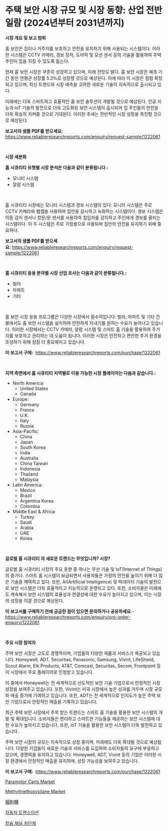 <p><h1>주택 보안 시장 규모 및 시장 동향: 산업 전반 일람 (2024년부터 2031년까지)</h1></p><p><strong>시장 개요 및 보고 범위</strong></p>
<p><p>홈 보안은 집이나 거주지를 보호하고 안전을 유지하기 위해 사용되는 시스템이다. 이러한 시스템은 CCTV 카메라, 경보 장치, 도어락 및 모션 센서 등의 기술을 활용하여 주택주인이 집을 지킬 수 있도록 돕는다.</p><p>현재 홈 보안 시장은 꾸준히 성장하고 있으며, 미래 전망도 밝다. 홈 보안 시장은 예측 기간 동안 연평균 성장률 5.3%로 성장할 것으로 예상된다. 이에 따라 이 시장은 점점 확장되고 있으며, 최신 트렌드와 시장 예측을 고려한 새로운 기술이 지속적으로 출시되고 있다.</p><p>미래에는 더욱 스마트하고 효율적인 홈 보안 솔루션이 개발될 것으로 예상된다. 인공 지능과 IoT 기술의 발전으로 더욱 고도화된 보안 시스템이 출시되어 집 주인들의 안전을 더욱 확실히 지켜줄 것으로 기대된다. 이러한 추세는 전반적인 시장 성장을 촉진할 것으로 예상된다.</p></p>
<p><strong>보고서의 샘플 PDF를 받으세요:</strong> <a href="https://www.reliableresearchreports.com/enquiry/request-sample/1222061">https://www.reliableresearchreports.com/enquiry/request-sample/1222061</a></p>
<p>&nbsp;</p>
<p><strong>시장 세분화</strong></p>
<p><strong>홈 시큐리티 유형별 시장 분석은 다음과 같이 분류됩니다.:</strong></p>
<p><ul><li>모니터 시스템</li><li>알람 시스템</li></ul></p>
<p>&nbsp;</p>
<p><p>홈 시큐리티 시장에는 모니터 시스템과 경보 시스템이 있다. 모니터 시스템은 주로 CCTV 카메라와 웹캠을 사용하여 집안을 감시하고 녹화하는 시스템이다. 경보 시스템은 이동 감지 센서나 창문/문 센서를 사용하여 침입자를 감지하고 주인에게 경보를 울리는 시스템이다. 이 두 시스템은 주로 가정용으로 사용되며 집안의 안전을 유지하기 위해 중요하다.</p></p>
<p><strong>보고서의 샘플 PDF를 받으세요:</strong>&nbsp;<a href="https://www.reliableresearchreports.com/enquiry/request-sample/1222061">https://www.reliableresearchreports.com/enquiry/request-sample/1222061</a></p>
<p>&nbsp;</p>
<p><strong> 홈 시큐리티 응용 분야별 시장 산업 조사는 다음과 같이 분류됩니다.:</strong></p>
<p><ul><li>빌라</li><li>아파트</li><li>기타</li></ul></p>
<p>&nbsp;</p>
<p><p>홈 보안 시장 응용 프로그램은 다양한 시장에서 필수적입니다. 빌라, 아파트 및 기타 건물에서도 홈 보안 시스템을 설치하여 안전하게 지내기를 원하는 수요가 늘어나고 있습니다. 이러한 시장에서는 CCTV 카메라, 알람 시스템 및 스마트 홈 기술을 활용하여 주거지를 보호하고 관리하는 데 도움이 됩니다. 이러한 시장은 안전하고 편안한 주거 환경을 조성하기 위해 점점 더 중요해지고 있습니다.</p></p>
<p><strong>이 보고서 구매:</strong>&nbsp; <a href="https://www.reliableresearchreports.com/purchase/1222061">https://www.reliableresearchreports.com/purchase/1222061</a></p>
<p>&nbsp;</p>
<p><strong>지역 측면에서 홈 시큐리티 지역별로 이용 가능한 시장 플레이어는 다음과 같습니다.:</strong></p>
<p><ul>
    <li>
        North America:
        <ul>
            <li>United States</li>
            <li>Canada</li>
        </ul>
    </li>
    <li>
        Europe:
        <ul>
            <li>Germany</li>
            <li>France</li>
            <li>U.K.</li>
            <li>Italy</li>
            <li>Russia</li>
        </ul>
    </li>
    <li>
        Asia-Pacific:
        <ul>
            <li>China</li>
            <li>Japan</li>
            <li>South Korea</li>
            <li>India</li>
            <li>Australia</li>
            <li>China Taiwan</li>
            <li>Indonesia</li>
            <li>Thailand</li>
            <li>Malaysia</li>
        </ul>
    </li>
    <li>
        Latin America:
        <ul>
            <li>Mexico</li>
            <li>Brazil</li>
            <li>Argentina Korea</li>
            <li>Colombia</li>
        </ul>
    </li>
    <li>
        Middle East & Africa:
        <ul>
            <li>Turkey</li>
            <li>Saudi</li>
            <li>Arabia</li>
            <li>UAE</li>
            <li>Korea</li>
        </ul>
    </li>
    </ul></p>
<p>&nbsp;</p>
<p><strong>글로벌 홈 시큐리티 의 새로운 트렌드는 무엇입니까? 시장?</strong></p>
<p><p>글로벌 홈 시큐리티 시장의 주요 동향 중 하나는 무선 기술 및 IoT(Internet of Things)의 증가다. 스마트 홈 시스템이 보급되면서 사용자들은 가정의 안전을 높이기 위해 더 많은 기술을 채택하고 있다. 또한, AI(Artificial Intelligence) 및 빅데이터 기술의 발전으로 보안 시스템은 더욱 효율적이고 지능적으로 운영되고 있다. 또한, 소비자들은 미래에도 계속해서 보안 시스템의 효율성과 연결성에 대한 수요가 높아지고 있으며, 이는 시장의 성장을 이끌 것으로 예상된다.</p></p>
<p><strong>이 보고서를 구매하기 전에 궁금한 점이 있으면 문의하거나 공유하세요.</strong>- <a href="https://www.reliableresearchreports.com/enquiry/pre-order-enquiry/1222061">https://www.reliableresearchreports.com/enquiry/pre-order-enquiry/1222061</a></p>
<p>&nbsp;</p>
<p><strong>주요 시장 참여자</strong></p>
<p><p>주택 보안 시장은 고도로 경쟁적이며, 기업들의 다양한 제품과 서비스가 제공되고 있습니다. Honeywell, ADT, Securitas, Panasonic, Samsung, Vivint, LifeShield, Scout Alarm, Elk Products, AT&T, Comcast, Securitas, Secom, Frontpoint 등이 시장에서 주요 플레이어로 인정받고 있습니다.</p><p>이 중에서 Honeywell는 전 세계적으로 선도적인 보안 기술 기업으로서 안정적인 시장 성장을 보여주고 있습니다. 또한, Vivint는 미국 시장에서 높은 성과를 거두며 시장 규모와 매출 증가에 기여하고 있습니다. 또한, ADT는 전 세계적으로 인지도가 높은 주택 보안 기업으로서 안정적인 매출을 기록하고 있습니다.</p><p>최근 주택 보안 시장에서 주목 받는 트렌드는 스마트 홈 기술을 활용한 보안 시스템의 개발 및 확대입니다. 소비자들은 편리하고 스마트한 기능들을 제공하는 보안 시스템에 대한 수요가 높아지고 있습니다. 또한, IoT 기술을 활용한 보안 시스템이 더욱 발전하고 있습니다.</p><p>주택 보안 시장의 규모는 지속적으로 성장 중이며, 미래에도 더욱 확대될 것으로 예상됩니다. 다양한 기업들이 새로운 기술과 서비스를 도입하여 소비자들의 요구에 부응하고 있으며, 경쟁력을 유지하고 있습니다. Honeywell, ADT, Vivint 등의 기업은 이러한 시장 환경에서 안정적인 매출을 유지하며, 성장 가능성을 보여주고 있습니다.</p></p>
<p><strong>이 보고서 구매:</strong>&nbsp;&nbsp;<a href="https://www.reliableresearchreports.com/purchase/1222061">https://www.reliableresearchreports.com/purchase/1222061</a></p>
<p><p><a href="https://github.com/PeterParrish5/Market-Research-Report-List-3/blob/main/paramotor-carts-market.md">Paramotor Carts Market</a></p><p><a href="https://issuu.com/reportprime-2/docs/methyltriethoxysilane-market-size-2030.pptx">Methyltriethoxysilane Market</a></p><p><a href="https://github.com/adcxff01450218/Market-Research-Report-List-1/blob/main/1059103188958.md">掘削機</a></p><p><a href="https://github.com/trmesnao7959541/Market-Research-Report-List-1/blob/main/4681809188862.md">자동차 트랜스미션</a></p><p><a href="https://github.com/vsn7qpua81q/Market-Research-Report-List-1/blob/main/8334166188863.md">칼슘 채널 차단제</a></p></p>
